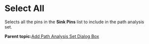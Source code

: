 # Select All

Selects all the pins in the **Sink Pins** list to include in the path analysis<br /> set.

**Parent topic:**[Add Path Analysis Set Dialog Box](GUID-156D36C0-7891-413E-9856-36C3E73AB8F2.md)

